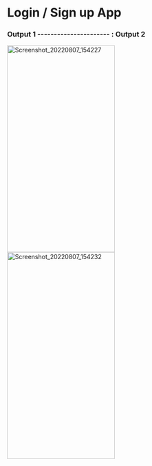 # Login / Sign up App


### Output 1 ---------------------- : Output 2                  


<p float="left">
  <img align="left" src="https://user-images.githubusercontent.com/96048173/191548886-5abfff26-4b62-4648-8d0c-1001da2a71c9.jpg" alt="Screenshot_20220807_154227" width=250 height=480/>
  
  <img align="left" src="https://user-images.githubusercontent.com/96048173/191548891-5c191eb6-74f8-4bde-a42a-af6671220b4d.jpg" alt="Screenshot_20220807_154232" width=250 height=480/>
</p>

